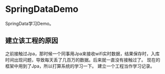 # SpringDataDemo
SpringData学习Demo。

## 建立该工程的原因
  之前接触过Jpa，那时候一个同事用Jpa来接收wifi实时数据，结果保存时，入库时间出现问题，导致每天丢了几百万的数据。后来就一直没有接触过了。
  现在的框架中用到了Jpa，所以打算系统的学习一下。
  建立一个工程当作学习记录。
